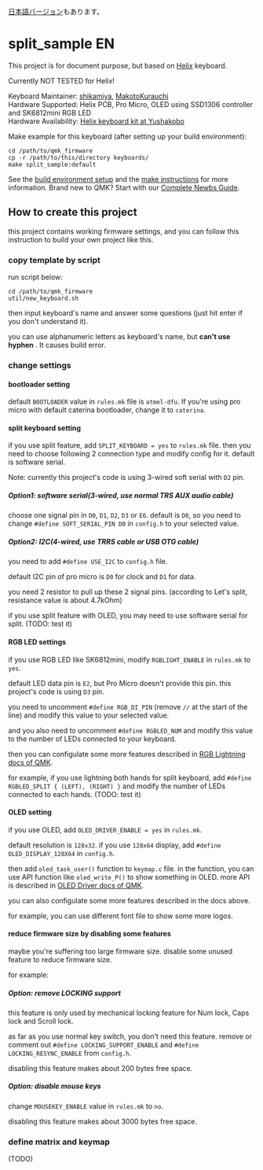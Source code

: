 [日本語バージョン](readme_ja.md)もあります。

# split_sample EN

This project is for document purpose, but based on [Helix](https://github.com/MakotoKurauchi/helix/) keyboard.

Currently NOT TESTED for Helix!

Keyboard Maintainer: [shikamiya](https://github.com/shikamiya), [MakotoKurauchi](https://github.com/MakotoKurauchi)  
Hardware Supported: Helix PCB, Pro Micro, OLED using SSD1306 controller and SK6812mini RGB LED  
Hardware Availability: [Helix keyboard kit at Yushakobo](https://yushakobo.jp/shop/helix-keyboard-kit/)

Make example for this keyboard (after setting up your build environment):
     
    cd /path/to/qmk_firmware
    cp -r /path/to/this/directory keyboards/
    make split_sample:default

See the [build environment setup](https://docs.qmk.fm/#/getting_started_build_tools) and the [make instructions](https://docs.qmk.fm/#/getting_started_make_guide) for more information. Brand new to QMK? Start with our [Complete Newbs Guide](https://docs.qmk.fm/#/newbs).

## How to create this project

this project contains working firmware settings, and you can follow this instruction to build your own project like this.

### copy template by script

run script below:

    cd /path/to/qmk_firmware
    util/new_keyboard.sh

then input keyboard's name and answer some questions (just hit enter if you don't understand it).

you can use alphanumeric letters as keyboard's name, but **can't use hyphen** . It causes build error.

### change settings

#### bootloader setting

default `BOOTLOADER` value in `rules.mk` file is `atmel-dfu`. If you're using pro micro with default caterina bootloader, change it to `caterina`.

#### split keyboard setting

if you use split feature, add `SPLIT_KEYBOARD = yes` to `rules.mk` file. then you need to choose following 2 connection type and modify config for it. default is software serial.

Note: currently this project's code is using 3-wired soft serial with `D2` pin.

##### Option1: software serial(3-wired, use normal TRS AUX audio cable)

choose one signal pin in `D0`, `D1`, `D2`, `D3` or `E6`. default is `D0`, so you need to change `#define SOFT_SERIAL_PIN D0` in `config.h` to your selected value.

##### Option2: I2C(4-wired, use TRRS cable or USB OTG cable)

you need to add `#define USE_I2C` to `config.h` file.

default I2C pin of pro micro is `D0` for clock and `D1` for data.

you need 2 resistor to pull up these 2 signal pins. (according to Let's split, resistance value is about 4.7kOhm)

if you use split feature with OLED, you may need to use software serial for split. (TODO: test it)

#### RGB LED settings

if you use RGB LED like SK6812mini, modify `RGBLIGHT_ENABLE` in `rules.mk` to `yes`.

default LED data pin is `E2`, but Pro Micro doesn't provide this pin. this project's code is using `D3` pin.

you need to uncomment `#define RGB_DI_PIN` (remove `//` at the start of the line) and modify this value to your selected value.

and you also need to uncomment `#define RGBLED_NUM` and modify this value to the number of LEDs connected to your keyboard.

then you can configulate some more features described in [RGB Lightning docs of QMK](https://beta.docs.qmk.fm/features/feature_rgblight).

for example, if you use lightning both hands for split keyboard, add `#define RGBLED_SPLIT { (LEFT), (RIGHT) }` and modify the number of LEDs connected to each hands. (TODO: test it)

#### OLED setting

if you use OLED, add `OLED_DRIVER_ENABLE = yes` in `rules.mk`.

default resolution is `128x32`. if you use `128x64` display, add `#define OLED_DISPLAY_128X64` in `config.h`.

then add `oled_task_user()` function to `keymap.c` file. in the function, you can use API function like `oled_write_P()` to show something in OLED. more API is described in  [OLED Driver docs of QMK](https://beta.docs.qmk.fm/features/feature_oled_driver).

you can also configulate some more features described in the docs above.

for example, you can use different font file to show some more logos.

#### reduce firmware size by disabling some features

maybe you're suffering too large firmware size. disable some unused feature to reduce firmware size.

for example:

##### Option: remove LOCKING support

this feature is only used by mechanical locking feature for Num lock, Caps lock and Scroll lock.

as far as you use normal key switch, you don't need this feature. remove or comment out `#define LOCKING_SUPPORT_ENABLE` and `#define LOCKING_RESYNC_ENABLE` from `config.h`.

disabling this feature makes about 200 bytes free space.

##### Option: disable mouse keys

change `MOUSEKEY_ENABLE` value in `rules.mk` to `no`.

disabling this feature makes about 3000 bytes free space.

### define matrix and keymap

(TODO)